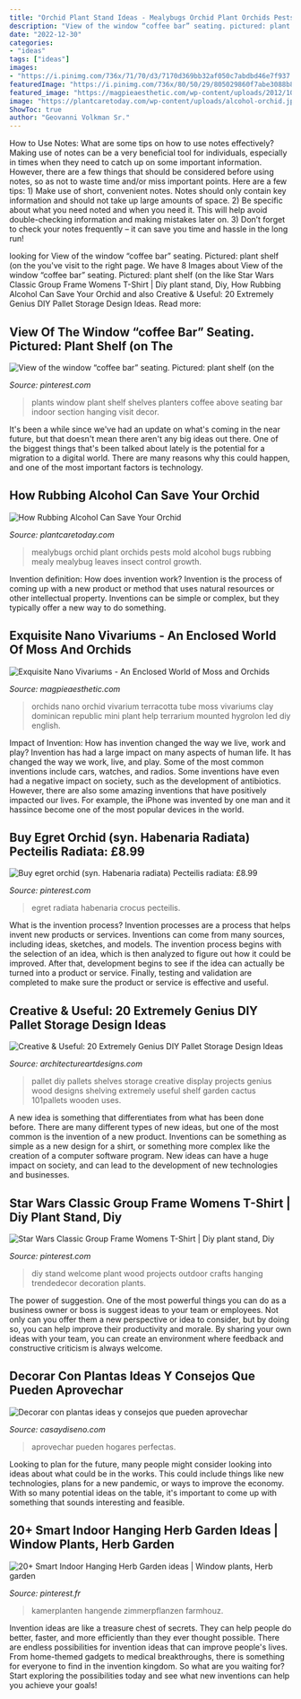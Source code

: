 ```yaml
---
title: "Orchid Plant Stand Ideas - Mealybugs Orchid Plant Orchids Pests Mold Alcohol Bugs Rubbing Mealy Mealybug Leaves Insect Control Growth"
description: "View of the window “coffee bar” seating. pictured: plant shelf (on the"
date: "2022-12-30"
categories:
- "ideas"
tags: ["ideas"]
images:
- "https://i.pinimg.com/736x/71/70/d3/7170d369bb32af050c7abdbd46e7f937.jpg"
featuredImage: "https://i.pinimg.com/736x/80/50/29/805029860f7abe3088b887bdf32be409.jpg"
featured_image: "https://magpieaesthetic.com/wp-content/uploads/2012/10/3206839036_7b31308939_o.jpg"
image: "https://plantcaretoday.com/wp-content/uploads/alcohol-orchid.jpg"
ShowToc: true
author: "Geovanni Volkman Sr."
---
```



How to Use Notes: What are some tips on how to use notes effectively?
Making use of notes can be a very beneficial tool for individuals, especially in times when they need to catch up on some important information. However, there are a few things that should be considered before using notes, so as not to waste time and/or miss important points. Here are a few tips: 1) Make use of short, convenient notes. Notes should only contain key information and should not take up large amounts of space. 2) Be specific about what you need noted and when you need it. This will help avoid double-checking information and making mistakes later on. 3) Don’t forget to check your notes frequently – it can save you time and hassle in the long run!

	

		
looking for View of the window “coffee bar” seating. Pictured: plant shelf (on the you've visit to the right page. We have 8 Images about View of the window “coffee bar” seating. Pictured: plant shelf (on the like Star Wars Classic Group Frame Womens T-Shirt | Diy plant stand, Diy, How Rubbing Alcohol Can Save Your Orchid and also Creative &amp; Useful: 20 Extremely Genius DIY Pallet Storage Design Ideas. Read more:
		
    
## View Of The Window “coffee Bar” Seating. Pictured: Plant Shelf (on The

<img loading=lazy src="https://i.pinimg.com/736x/c1/d9/10/c1d910793ab05723dea33f78706e2312.jpg" onerror="this.onerror=null;this.src='https://tse1.mm.bing.net/th?id=OIP.b8uNPxW1dFgK76CkEk8mNwHaLD&amp;pid=15.1';" alt="View of the window “coffee bar” seating. Pictured: plant shelf (on the">

_Source: pinterest.com_

>plants window plant shelf shelves planters coffee above seating bar indoor section hanging visit decor. 

	

It's been a while since we've had an update on what's coming in the near future, but that doesn't mean there aren't any big ideas out there. One of the biggest things that's been talked about lately is the potential for a migration to a digital world. There are many reasons why this could happen, and one of the most important factors is technology.

    
## How Rubbing Alcohol Can Save Your Orchid

<img loading=lazy src="https://plantcaretoday.com/wp-content/uploads/alcohol-orchid.jpg" onerror="this.onerror=null;this.src='https://tse1.mm.bing.net/th?id=OIP.0UCRX18TRNCvBHbriP-vCAAAAA&amp;pid=15.1';" alt="How Rubbing Alcohol Can Save Your Orchid">

_Source: plantcaretoday.com_

>mealybugs orchid plant orchids pests mold alcohol bugs rubbing mealy mealybug leaves insect control growth. 

	

Invention definition: How does invention work?
Invention is the process of coming up with a new product or method that uses natural resources or other intellectual property. Inventions can be simple or complex, but they typically offer a new way to do something.

    
## Exquisite Nano Vivariums - An Enclosed World Of Moss And Orchids

<img loading=lazy src="https://magpieaesthetic.com/wp-content/uploads/2012/10/3206839036_7b31308939_o.jpg" onerror="this.onerror=null;this.src='https://tse1.mm.bing.net/th?id=OIP.vnTj7fs1Rqq24ffaHgOlqAHaD4&amp;pid=15.1';" alt="Exquisite Nano Vivariums - An Enclosed World of Moss and Orchids">

_Source: magpieaesthetic.com_

>orchids nano orchid vivarium terracotta tube moss vivariums clay dominican republic mini plant help terrarium mounted hygrolon led diy english. 

	

Impact of Invention: How has invention changed the way we live, work and play?
Invention has had a large impact on many aspects of human life. It has changed the way we work, live, and play. Some of the most common inventions include cars, watches, and radios. Some inventions have even had a negative impact on society, such as the development of antibiotics. However, there are also some amazing inventions that have positively impacted our lives. For example, the iPhone was invented by one man and it hassince become one of the most popular devices in the world.

    
## Buy Egret Orchid (syn. Habenaria Radiata) Pecteilis Radiata: £8.99

<img loading=lazy src="https://i.pinimg.com/736x/71/70/d3/7170d369bb32af050c7abdbd46e7f937.jpg" onerror="this.onerror=null;this.src='https://tse4.mm.bing.net/th?id=OIP.T4vTFJ9yWUJQ9JRyTyJ5vwHaHa&amp;pid=15.1';" alt="Buy egret orchid (syn. Habenaria radiata) Pecteilis radiata: £8.99">

_Source: pinterest.com_

>egret radiata habenaria crocus pecteilis. 

	

What is the invention process?
Invention processes are a process that helps invent new products or services. Inventions can come from many sources, including ideas, sketches, and models. The invention process begins with the selection of an idea, which is then analyzed to figure out how it could be improved. After that, development begins to see if the idea can actually be turned into a product or service. Finally, testing and validation are completed to make sure the product or service is effective and useful.

    
## Creative &amp; Useful: 20 Extremely Genius DIY Pallet Storage Design Ideas

<img loading=lazy src="https://www.architectureartdesigns.com/wp-content/uploads/2014/12/1814-630x839.jpg" onerror="this.onerror=null;this.src='https://tse4.mm.bing.net/th?id=OIP.TS8wga1sgK0F6RrwdSjuyAHaJ3&amp;pid=15.1';" alt="Creative &amp; Useful: 20 Extremely Genius DIY Pallet Storage Design Ideas">

_Source: architectureartdesigns.com_

>pallet diy pallets shelves storage creative display projects genius wood designs shelving extremely useful shelf garden cactus 101pallets wooden uses. 

	

A new idea is something that differentiates from what has been done before. There are many different types of new ideas, but one of the most common is the invention of a new product. Inventions can be something as simple as a new design for a shirt, or something more complex like the creation of a computer software program. New ideas can have a huge impact on society, and can lead to the development of new technologies and businesses.

    
## Star Wars Classic Group Frame Womens T-Shirt | Diy Plant Stand, Diy

<img loading=lazy src="https://i.pinimg.com/736x/de/4d/ae/de4dae3215c9fa14fda3ddbbe9aae21c.jpg" onerror="this.onerror=null;this.src='https://tse3.mm.bing.net/th?id=OIP.u0sjmVQfJtD1BwNw3MtmkgHaJ4&amp;pid=15.1';" alt="Star Wars Classic Group Frame Womens T-Shirt | Diy plant stand, Diy">

_Source: pinterest.com_

>diy stand welcome plant wood projects outdoor crafts hanging trendedecor decoration plants. 

	

The power of suggestion.
One of the most powerful things you can do as a business owner or boss is suggest ideas to your team or employees. Not only can you offer them a new perspective or idea to consider, but by doing so, you can help improve their productivity and morale. By sharing your own ideas with your team, you can create an environment where feedback and constructive criticism is always welcome.

    
## Decorar Con Plantas Ideas Y Consejos Que Pueden Aprovechar

<img loading=lazy src="https://casaydiseno.com/wp-content/uploads/2016/06/decorar-con-plantas-opciones-colgando-pared-1.jpg" onerror="this.onerror=null;this.src='https://tse4.mm.bing.net/th?id=OIP.YU9JjeUFEPOwz3CplMp0EQHaLd&amp;pid=15.1';" alt="Decorar con plantas ideas y consejos que pueden aprovechar">

_Source: casaydiseno.com_

>aprovechar pueden hogares perfectas. 

	

Looking to plan for the future, many people might consider looking into ideas about what could be in the works. This could include things like new technologies, plans for a new pandemic, or ways to improve the economy. With so many potential ideas on the table, it's important to come up with something that sounds interesting and feasible.

    
## 20+ Smart Indoor Hanging Herb Garden Ideas | Window Plants, Herb Garden

<img loading=lazy src="https://i.pinimg.com/736x/80/50/29/805029860f7abe3088b887bdf32be409.jpg" onerror="this.onerror=null;this.src='https://tse3.mm.bing.net/th?id=OIP.W0lo5ikOUSz9pmvp6olcoAHaKk&amp;pid=15.1';" alt="20+ Smart Indoor Hanging Herb Garden ideas | Window plants, Herb garden">

_Source: pinterest.fr_

>kamerplanten hangende zimmerpflanzen farmhouz. 

	

Invention ideas are like a treasure chest of secrets. They can help people do better, faster, and more efficiently than they ever thought possible. There are endless possibilities for invention ideas that can improve people's lives. From home-themed gadgets to medical breakthroughs, there is something for everyone to find in the invention kingdom. So what are you waiting for? Start exploring the possibilities today and see what new inventions can help you achieve your goals!

